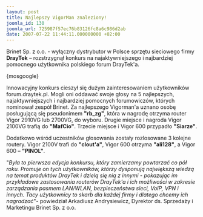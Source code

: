 ```yaml
---
layout: post
title: Najlepszy VigorMan znaleziony!
joomla_id: 130
joomla_url: 725987f57ec76b83126fc8a6c986d2ab
date: 2007-07-22 11:44:11.000000000 +02:00
---
```

Brinet Sp. z o.o. - wyłączny dystrybutor w Polsce sprzętu sieciowego firmy <strong>DrayTek</strong> &ndash; rozstrzygnął konkurs na najaktywniejszego i najbardziej pomocnego użytkownika polskiego forum DrayTek&#39;a.<p>{mosgoogle}</p><p>Innowacyjny konkurs cieszył się dużym zainteresowaniem użytkownik&oacute;w forum.draytek.pl. Mogli oni oddawać swoje głosy na 5 najlepszych, najaktywniejszych i najbardziej pomocnych forumowicz&oacute;w, kt&oacute;rych nominował zesp&oacute;ł Brinet. Za najlepszego Vigorman&#39;a uznano osobę posługującą się pseudonimem <strong>&quot;rb_zg&quot;</strong>, kt&oacute;ra w nagrodę otrzyma router Vigor 2910VG lub 2700VG, do wyboru. Drugie miejsce i nagroda Vigor 2100VG trafią do <strong>&quot;MafCio&quot;</strong>. Trzecie miejsce i Vigor 600 przypadło <strong>&quot;Siarze&quot;</strong>.</p> <p>Dodatkowo wśr&oacute;d uczestnik&oacute;w głosowania zostały rozlosowane 3 kolejne routery. Vigor 2100V trafi do <strong>&quot;clout&#39;a&quot;</strong>, Vigor 600 otrzyma <strong>&quot;ali128&quot;</strong>, a Vigor 600 &ndash; <strong>&quot;PINOL&quot;</strong>.</p> <p>&quot;<em>Była to pierwsza edycja konkursu, kt&oacute;ry zamierzamy powtarzać co p&oacute;ł roku. Promuje on tych użytkownik&oacute;w, kt&oacute;rzy dysponują największą wiedzą na temat produkt&oacute;w DrayTek i dzielą się nią z innymi - pokazując im przykładowe zastosowania router&oacute;w DrayTek&#39;a i ich możliwości w zakresie zarządzania pasmem LAN/WLAN, bezpieczeństwa sieci, VoIP, VPN i innych. Tacy użytkownicy to skarb dla każdej firmy i dlatego chcemy ich nagradzać</em>&quot;- powiedział Arkadiusz Andrysiewicz, Dyrektor ds. Sprzedaży i Marketingu Brinet Sp. z o.o.</p><p>&nbsp;</p>
